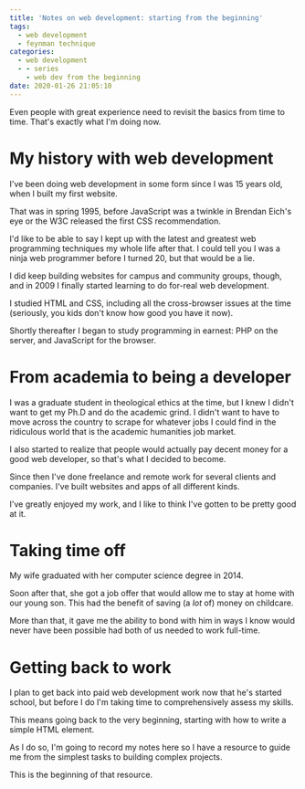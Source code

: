 ```yaml
---
title: 'Notes on web development: starting from the beginning'
tags:
  - web development
  - feynman technique
categories:
  - web development
  - - series
    - web dev from the beginning
date: 2020-01-26 21:05:10
---
```


Even people with great experience need to revisit the basics from time to time. That's exactly what I'm doing now.

# My history with web development

I've been doing web development in some form since I was 15 years old, when I built my first website.

That was in spring 1995, before JavaScript was a twinkle in Brendan Eich's eye or the W3C released the first CSS recommendation.

I'd like to be able to say I kept up with the latest and greatest web programming techniques my whole life after that. I could tell you I was a ninja web programmer before I turned 20, but that would be a lie.

I did keep building websites for campus and community groups, though, and in 2009 I finally started learning to do for-real web development.

I studied HTML and CSS, including all the cross-browser issues at the time (seriously, you kids don't know how good you have it now).

Shortly thereafter I began to study programming in earnest: PHP on the server, and JavaScript for the browser.

# From academia to being a developer

I was a graduate student in theological ethics at the time, but I knew I didn't want to get my Ph.D and do the academic grind. I didn't want to have to move across the country to scrape for whatever jobs I could find in the ridiculous world that is the academic humanities job market.

I also started to realize that people would actually pay decent money for a good web developer, so that's what I decided to become.

Since then I've done freelance and remote work for several clients and companies. I've built websites and apps of all different kinds.

I've greatly enjoyed my work, and I like to think I've gotten to be pretty good at it.

# Taking time off

My wife graduated with her computer science degree in 2014.

Soon after that, she got a job offer that would allow me to stay at home with our young son. This had the benefit of saving (a _lot_ of) money on childcare.

More than that, it gave me the ability to bond with him in ways I know would never have been possible had both of us needed to work full-time.

# Getting back to work

I plan to get back into paid web development work now that he's started school, but before I do I'm taking time to comprehensively assess my skills.

This means going back to the very beginning, starting with how to write a simple HTML element.

As I do so, I'm going to record my notes here so I have a resource to guide me from the simplest tasks to building complex projects.

This is the beginning of that resource.
